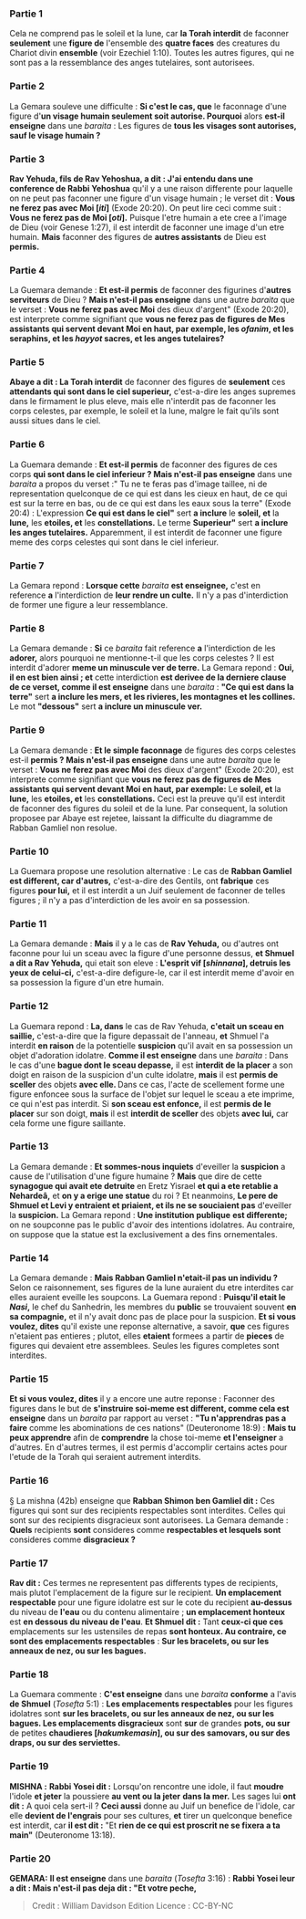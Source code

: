 
### Partie 1
Cela ne comprend pas le soleil et la lune, car <b>la Torah interdit</b> de faconner <b>seulement</b> une <b>figure de</b> l'ensemble des <b>quatre faces</b> des creatures du Chariot divin <b>ensemble</b> (voir Ezechiel 1:10). Toutes les autres figures, qui ne sont pas a la ressemblance des anges tutelaires, sont autorisees.

### Partie 2
La Gemara souleve une difficulte : <b>Si c'est le cas, que</b> le faconnage d'une figure d'<b>un visage humain seulement soit autorise. Pourquoi</b> alors <b>est-il enseigne</b> dans une <i>baraita</i> : Les figures de <b>tous les visages sont autorises, sauf le visage humain ?</b>

### Partie 3
<b>Rav Yehuda, fils de Rav Yehoshua, a dit : J'ai entendu dans une conference de Rabbi Yehoshua</b> qu'il y a une raison differente pour laquelle on ne peut pas faconner une figure d'un visage humain ; le verset dit : <b>Vous ne ferez pas avec Moi [<i>iti</i>]</b> (Exode 20:20). On peut lire ceci comme suit : <b>Vous ne ferez pas de Moi [<i>oti</i>].</b> Puisque l'etre humain a ete cree a l'image de Dieu (voir Genese 1:27), il est interdit de faconner une image d'un etre humain. <b>Mais</b> faconner des figures de <b>autres assistants</b> de Dieu est <b>permis.</b>

### Partie 4
La Guemara demande : <b>Et est-il permis</b> de faconner des figurines d'<b>autres serviteurs</b> de Dieu ? <b>Mais n'est-il pas enseigne</b> dans une autre <i>baraita</i> que le verset : <b>Vous ne ferez pas avec Moi</b> des dieux d'argent" (Exode 20:20), est interprete comme signifiant que <b>vous ne ferez pas de figures de Mes assistants qui servent devant Moi en haut, par exemple, les <i>ofanim</i>, et les seraphins, et les <i>hayyot</i> sacres, et les anges tutelaires?</b>

### Partie 5
<b>Abaye a dit : La Torah interdit</b> de faconner des figures de <b>seulement</b> ces <b>attendants qui sont dans le ciel superieur,</b> c'est-a-dire les anges supremes dans le firmament le plus eleve, mais elle n'interdit pas de faconner les corps celestes, par exemple, le soleil et la lune, malgre le fait qu'ils sont aussi situes dans le ciel.

### Partie 6
La Guemara demande : <b>Et est-il permis</b> de faconner des figures de ces corps <b>qui sont dans le ciel inferieur ? Mais n'est-il pas enseigne</b> dans une <i>baraita</i> a propos du verset :" Tu ne te feras pas d'image taillee, ni de representation quelconque de ce qui est dans les cieux en haut, de ce qui est sur la terre en bas, ou de ce qui est dans les eaux sous la terre" (Exode 20:4) : L'expression <b>Ce qui est dans le ciel"</b> sert <b>a inclure</b> le <b>soleil, et</b> la <b>lune,</b> les <b>etoiles, et</b> les <b>constellations.</b> Le terme <b>Superieur"</b> sert <b>a inclure les anges tutelaires.</b> Apparemment, il est interdit de faconner une figure meme des corps celestes qui sont dans le ciel inferieur.

### Partie 7
La Gemara repond : <b>Lorsque cette</b> <i>baraita</i> <b>est enseignee,</b> c'est en reference <b>a</b> l'interdiction de <b>leur rendre un culte.</b> Il n'y a pas d'interdiction de former une figure a leur ressemblance.

### Partie 8
La Gemara demande : <b>Si</b> ce <i>baraita</i> fait reference <b>a</b> l'interdiction de les <b>adorer,</b> alors pourquoi ne mentionne-t-il que les corps celestes ? Il est interdit d'adorer <b>meme un minuscule ver de terre.</b> La Gemara repond : <b>Oui, il en est bien ainsi ; et</b> cette interdiction <b>est derivee de la derniere clause de ce verset, comme il est enseigne</b> dans une <i>baraita</i> : <b>"Ce qui est dans la terre"</b> sert <b>a inclure les mers, et les rivieres, les montagnes et les collines.</b> Le mot <b>"dessous"</b> sert <b>a inclure un minuscule ver.</b>

### Partie 9
La Gemara demande : <b>Et le simple faconnage</b> de figures des corps celestes est-il <b>permis ? Mais n'est-il pas enseigne</b> dans une autre <i>baraita</i> que le verset : <b>Vous ne ferez pas avec Moi</b> des dieux d'argent" (Exode 20:20), est interprete comme signifiant que <b>vous ne ferez pas de figures de Mes assistants qui servent devant Moi en haut, par exemple:</b> Le <b>soleil, et</b> la <b>lune,</b> les <b>etoiles, et</b> les <b>constellations.</b> Ceci est la preuve qu'il est interdit de faconner des figures du soleil et de la lune. Par consequent, la solution proposee par Abaye est rejetee, laissant la difficulte du diagramme de Rabban Gamliel non resolue.

### Partie 10
La Guemara propose une resolution alternative : Le cas de <b>Rabban Gamliel est different, car d'autres,</b> c'est-a-dire des Gentils, ont <b>fabrique</b> ces figures <b>pour lui,</b> et il est interdit a un Juif seulement de faconner de telles figures ; il n'y a pas d'interdiction de les avoir en sa possession.

### Partie 11
La Gemara demande : <b>Mais</b> il y a le cas de <b>Rav Yehuda,</b> ou d'autres ont faconne pour lui</b> un sceau avec la figure d'une personne dessus, <b>et Shmuel a dit a Rav Yehuda,</b> qui etait son eleve : <b>L'esprit vif [<i>shinnana</i>], detruis les yeux de celui-ci,</b> c'est-a-dire defigure-le, car il est interdit meme d'avoir en sa possession la figure d'un etre humain.

### Partie 12
La Guemara repond : <b>La, dans</b> le cas de Rav Yehuda, <b>c'etait un sceau en saillie,</b> c'est-a-dire que la figure depassait de l'anneau, <b>et</b> Shmuel l'a interdit <b>en raison</b> de la potentielle <b>suspicion</b> qu'il avait en sa possession un objet d'adoration idolatre. <b>Comme il est enseigne</b> dans une <i>baraita</i> : Dans le cas d'une <b>bague dont le sceau depasse,</b> il est <b>interdit de la placer</b> a son doigt en raison de la suspicion d'un culte idolatre, <b>mais</b> il est <b>permis de sceller</b> des objets <b>avec elle. </b> Dans ce cas, l'acte de scellement forme une figure enfoncee sous la surface de l'objet sur lequel le sceau a ete imprime, ce qui n'est pas interdit. Si <b>son sceau est enfonce,</b> il est <b>permis de le placer</b> sur son doigt, <b>mais</b> il est <b>interdit de sceller</b> des objets <b>avec lui,</b> car cela forme une figure saillante.

### Partie 13
La Gemara demande : <b>Et sommes-nous inquiets</b> d'eveiller la <b>suspicion</b> a cause de l'utilisation d'une figure humaine ? <b>Mais</b> que dire de cette <b>synagogue qui avait ete detruite</b> en Eretz Yisrael <b>et qui a ete retablie a Nehardeâ,</b> et <b>on y a erige une statue</b> du roi</b> ? Et</b> neanmoins, <b>Le pere de Shmuel et Levi y entraient et priaient, et ils ne se souciaient pas</b> d'eveiller la <b>suspicion.</b> La Gemara repond : <b>Une institution publique</b> <b>est differente;</b> on ne soupconne pas le public d'avoir des intentions idolatres. Au contraire, on suppose que la statue est la exclusivement a des fins ornementales.

### Partie 14
La Gemara demande : <b>Mais Rabban Gamliel n'etait-il pas un individu ?</b> Selon ce raisonnement, ses figures de la lune auraient du etre interdites car elles auraient eveille les soupcons. La Guemara repond : <b>Puisqu'il etait le <i>Nasi</i>,</b> le chef du Sanhedrin, les membres du <b>public</b> se trouvaient souvent <b>en sa compagnie,</b> et il n'y avait donc pas de place pour la suspicion. <b>Et si vous voulez, dites</b> qu'il existe une reponse alternative, a savoir, <b>que</b> ces figures n'etaient pas entieres ; plutot, elles <b>etaient</b> formees a partir de <b>pieces</b> de figures qui devaient etre assemblees. Seules les figures completes sont interdites.

### Partie 15
<b>Et si vous voulez, dites</b> il y a encore une autre reponse : Faconner des figures dans le but de <b>s'instruire soi-meme est different, comme cela est enseigne</b> dans un <i>baraita</i> par rapport au verset : <b>"Tu n'apprendras pas a faire</b> comme les abominations de ces nations" (Deuteronome 18:9) : <b>Mais tu peux apprendre</b> afin de <b>comprendre</b> la chose toi-meme <b>et l'enseigner</b> a d'autres. En d'autres termes, il est permis d'accomplir certains actes pour l'etude de la Torah qui seraient autrement interdits.

### Partie 16
§ La mishna (42b) enseigne que <b>Rabban Shimon ben Gamliel dit :</b> Ces figures qui sont sur des recipients respectables sont interdites. Celles qui sont sur des recipients disgracieux sont autorisees. La Gemara demande : <b>Quels</b> recipients <b>sont</b> consideres comme <b>respectables et lesquels sont</b> consideres comme <b>disgracieux ?</b>

### Partie 17
<b>Rav dit :</b> Ces termes ne representent pas differents types de recipients, mais plutot l'emplacement de la figure sur le recipient. <b>Un emplacement respectable</b> pour une figure idolatre est sur le cote du recipient <b>au-dessus</b> du niveau de <b>l'eau</b> ou du contenu alimentaire ; <b>un emplacement honteux</b> est <b>en dessous du niveau de l'eau</b>. <b>Et Shmuel dit :</b> Tant <b>ceux-ci que ces</b> emplacements sur les ustensiles de repas <b>sont honteux. Au contraire, ce sont des emplacements respectables</b> : <b>Sur les bracelets, ou sur les anneaux de nez, ou sur les bagues.</b>

### Partie 18
La Guemara commente : <b>C'est enseigne</b> dans une <i>baraita</i> <b>conforme</b> a l'avis <b>de Shmuel</b> (<i>Tosefta</i> 5:1) : <b>Les emplacements respectables</b> pour les figures idolatres sont <b>sur les bracelets, ou sur les anneaux de nez, ou sur les bagues. Les emplacements disgracieux</b> sont <b>sur</b> de grandes <b>pots, ou sur</b> de petites <b>chaudieres [<i>hakumkemasin</i>], ou sur des samovars, ou sur des draps, ou sur des serviettes.</b>

### Partie 19
<strong>MISHNA :</strong> <b>Rabbi Yosei dit :</b> Lorsqu'on rencontre une idole, il faut <b>moudre</b> l'idole <b>et jeter</b> la poussiere <b>au vent ou la jeter</b> <b>dans la mer.</b> Les sages lui <b>ont dit :</b> A quoi cela sert-il ? <b>Ceci aussi</b> donne au Juif un benefice de l'idole, car elle <b>devient de l'engrais</b> pour ses cultures, <b>et</b> tirer un quelconque benefice est interdit, car <b>il est dit :</b> "Et <b>rien de ce qui est proscrit ne se fixera a ta main"</b> (Deuteronome 13:18).

### Partie 20
<strong>GEMARA:</strong> <b>Il est enseigne</b> dans une <i>baraita</i> (<i>Tosefta</i> 3:16) : <b>Rabbi Yosei leur a dit : Mais n'est-il pas deja dit : "Et votre peche,</b>

>Credit : William Davidson Edition
>Licence : CC-BY-NC